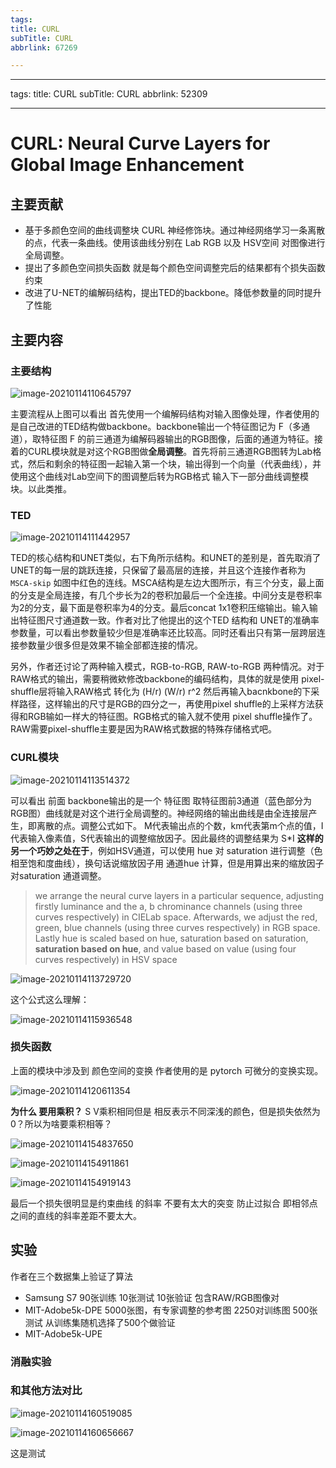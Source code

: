 ```yaml
---
tags:
title: CURL
subTitle: CURL
abbrlink: 67269

---
```

---
tags:
title: CURL
subTitle: CURL
abbrlink: 52309

---
<!--more-->

# CURL: Neural Curve Layers for Global Image Enhancement

## 主要贡献

* 基于多颜色空间的曲线调整块 CURL   神经修饰块。通过神经网络学习一条离散的点，代表一条曲线。使用该曲线分别在  Lab  RGB 以及 HSV空间 对图像进行全局调整。
* 提出了多颜色空间损失函数  就是每个颜色空间调整完后的结果都有个损失函数约束
* 改进了U-NET的编解码结构，提出TED的backbone。降低参数量的同时提升了性能



## 主要内容

### 主要结构

![image-20210114110645797](https://cdn.jsdelivr.net/gh/changruowang/cloudimg/img/20210424120017.png)

主要流程从上图可以看出  首先使用一个编解码结构对输入图像处理，作者使用的是自己改进的TED结构做backbone。backbone输出一个特征图记为 F（多通道），取特征图 F 的前三通道为编解码器输出的RGB图像，后面的通道为特征。接着的CURL模块就是对这个RGB图做**全局调整**。首先将前三通道RGB图转为Lab格式，然后和剩余的特征图一起输入第一个块，输出得到一个向量（代表曲线），并使用这个曲线对Lab空间下的图调整后转为RGB格式 输入下一部分曲线调整模块。以此类推。

### TED

![image-20210114111442957](https://cdn.jsdelivr.net/gh/changruowang/cloudimg/img/20210424120021.png)

TED的核心结构和UNET类似，右下角所示结构。和UNET的差别是，首先取消了UNET的每一层的跳跃连接，只保留了最高层的连接，并且这个连接作者称为 `MSCA-skip` 如图中红色的连线。MSCA结构是左边大图所示，有三个分支，最上面的分支是全局连接，有几个步长为2的卷积加最后一个全连接。中间分支是卷积率为2的分支，最下面是卷积率为4的分支。最后concat 1x1卷积压缩输出。输入输出特征图尺寸通道数一致。作者对比了他提出的这个TED 结构和 UNET的准确率参数量，可以看出参数量较少但是准确率还比较高。同时还看出只有第一层跨层连接参数量少很多但是效果不输全部都连接的情况。

另外，作者还讨论了两种输入模式，RGB-to-RGB, RAW-to-RGB 两种情况。对于RAW格式的输出，需要稍微欸修改backbone的编码结构，具体的就是使用 pixel-shuffle层将输入RAW格式 转化为  (H/r) (W/r) r^2 然后再输入bacnkbone的下采样路径，这样输出的尺寸是RGB的四分之一，再使用pixel shuffle的上采样方法获得和RGB输如一样大的特征图。RGB格式的输入就不使用 pixel shuffle操作了。RAW需要pixel-shuffle主要是因为RAW格式数据的特殊存储格式吧。

### CURL模块

![image-20210114113514372](https://cdn.jsdelivr.net/gh/changruowang/cloudimg/img/20210424120025.png)

 可以看出 前面 backbone输出的是一个 特征图 取特征图前3通道（蓝色部分为RGB图）曲线就是对这个进行全局调整的。神经网络的输出曲线是由全连接层产生，即离散的点。调整公式如下。 M代表输出点的个数，km代表第m个点的值，I 代表输入像素值，S代表输出的调整缩放因子。因此最终的调整结果为  S*I  **这样的另一个巧妙之处在于**，例如HSV通道，可以使用 hue 对  saturation 进行调整（色相至饱和度曲线），换句话说缩放因子用 通道hue 计算，但是用算出来的缩放因子对saturation 通道调整。

> we arrange the neural curve layers in a particular sequence, adjusting firstly luminance and the a, b chrominance channels (using three curves respectively) in CIELab space. Afterwards, we adjust the red, green, blue channels (using three curves respectively) in RGB space. Lastly hue is scaled based on hue, saturation based on saturation, **saturation based on hue**, and value based on value (using four curves respectively) in HSV space



![image-20210114113729720](https://cdn.jsdelivr.net/gh/changruowang/cloudimg/img/20210424120028.png)

这个公式这么理解：

![image-20210114115936548](https://cdn.jsdelivr.net/gh/changruowang/cloudimg/img/20210424120032.png)



### 损失函数

上面的模块中涉及到 颜色空间的变换 作者使用的是 pytorch 可微分的变换实现。

![image-20210114120611354](https://cdn.jsdelivr.net/gh/changruowang/cloudimg/img/20210424120040.png)

**为什么 要用乘积？** S V乘积相同但是 相反表示不同深浅的颜色，但是损失依然为0？所以为啥要乘积相等？

![image-20210114154837650](https://cdn.jsdelivr.net/gh/changruowang/cloudimg/img/20210424120042.png)

![image-20210114154911861](https://cdn.jsdelivr.net/gh/changruowang/cloudimg/img/20210424120043.png)

![image-20210114154919143](https://cdn.jsdelivr.net/gh/changruowang/cloudimg/img/20210424120046.png)

最后一个损失很明显是约束曲线 的斜率 不要有太大的突变 防止过拟合  即相邻点之间的直线的斜率差距不要太大。

## 实验

作者在三个数据集上验证了算法  

* Samsung S7    90张训练 10张测试 10张验证  包含RAW/RGB图像对
* MIT-Adobe5k-DPE   5000张图，有专家调整的参考图   2250对训练图   500张测试  从训练集随机选择了500个做验证
* MIT-Adobe5k-UPE

### 消融实验

### 和其他方法对比

![image-20210114160519085](https://cdn.jsdelivr.net/gh/changruowang/cloudimg/img/20210424120100.png)

![image-20210114160656667](https://cdn.jsdelivr.net/gh/changruowang/cloudimg/img/20210424120104.png)

这是测试
